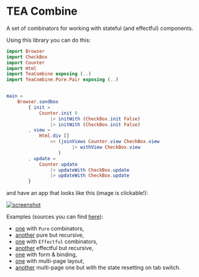 # TEA Combine

A set of combinators for working with stateful (and effectful) components.

Using this library you can do this:

```elm
import Browser
import CheckBox
import Counter
import Html
import TeaCombine exposing (..)
import TeaCombine.Pure.Pair exposing (..)


main =
    Browser.sandbox
        { init =
            Counter.init 0
                |> initWith (CheckBox.init False)
                |> initWith (CheckBox.init False)
        , view =
            Html.div []
                << (joinViews Counter.view CheckBox.view
                        |> withView CheckBox.view
                   )
        , update =
            Counter.update
                |> updateWith CheckBox.update
                |> updateWith CheckBox.update
        }
```

and have an app that looks like this (image is clickable!):

[![screenshot](https://github.com/astynax/tea-combine/blob/master/assets/example.png)](https://astynax.github.com/tea-combine/examples/pure/Simple.html)

Examples (sources you can find [here](https://github.com/astynax/tea-combine/tree/master/examples)):
- [one](https://astynax.github.com/tea-combine/examples/pure/Main.html) with `Pure` combinators,
- [another](https://astynax.github.com/tea-combine/examples/pure/Recursive.html) pure but recursive,
- [one](https://astynax.github.com/tea-combine/examples/effectful/Main.html) with `Effectful` combinators,
- [another](https://astynax.github.com/tea-combine/examples/effectful/Recursive.html) effectful but recursive,
- [one](https://astynax.github.com/tea-combine/examples/form/Main.html) with form & binding,
- [one](https://astynax.github.com/tea-combine/examples/pages/Main.html) with multi-page layout,
- [another](https://astynax.github.com/tea-combine/examples/xor_pages/Main.html) multi-page one but with the state resetting on tab switch.
